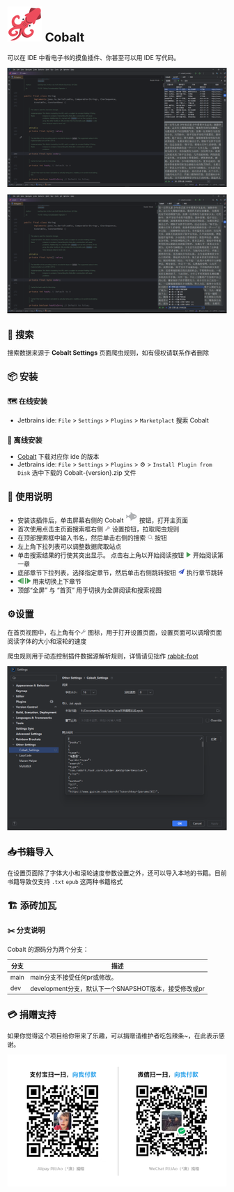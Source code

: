 # ![](src/main/resources/META-INF/pluginIcon.svg) Cobalt

可以在 IDE 中看电子书的摸鱼插件、你甚至可以用 IDE 写代码。

![main](src/main/resources/img/main.png)

![full-screen](src/main/resources/img/full-screen.png)


## 🔎 搜索 

搜索数据来源于 **Cobalt Settings** 页面爬虫规则，如有侵权请联系作者删除

## 📦 安装

### 🗺️ 在线安装
- Jetbrains ide:     `File` > `Settings` > `Plugins` > `Marketplact`  搜索  Cobalt

### 🧶 离线安装
- [Cobalt](https://plugins.jetbrains.com/plugin/15870-idea-ebook) 下载对应你 ide 的版本
- Jetbrains ide:     `File` > `Settings` > `Plugins` > ⚙️ > `Install Plugin from Disk` 选中下载的 Cobalt-{version}.zip 文件


## 🎫 使用说明

- 安装该插件后，单击屏幕右侧的 Cobalt ![](src/main/resources/img/fish.svg) 按钮，打开主页面
- 首次使用点击主页面搜索框右侧 ![](src/main/resources/img/settings.png) 设置按钮，拉取爬虫规则
- 在顶部搜索框中输入书名，然后单击右侧的搜索 ![](src/main/resources/img/search.png) 按钮
- 左上角下拉列表可以调整数据爬取站点
- 单击搜索结果的行使其突出显示。 点击右上角以开始阅读按钮 ![](src/main/resources/img/start.png) 开始阅读第一章
- 底部章节下拉列表，选择指定章节，然后单击右侧跳转按钮 ![](src/main/resources/img/go_with.png) 执行章节跳转
- ![](src/main/resources/img/previous.png) ![](src/main/resources/img/next.png) 用来切换上下章节
- 顶部“全屏” 与 “首页” 用于切换为全屏阅读和搜索视图



## ⚙︎设置

在首页视图中，右上角有个![](src/main/resources/img/settings.png)  图标，用于打开设置页面，设置页面可以调增页面阅读字体的大小和滚轮的速度

爬虫规则用于动态控制插件数据源解析规则，详情请见拙作 [rabbit-foot](https://github.com/liaoas/rabbit-foot)

![setting.png](src/main/resources/img/setting.png)

## 📥书籍导入

在设置页面除了字体大小和滚轮速度参数设置之外，还可以导入本地的书籍。目前书籍导致仅支持 `.txt` `epub` 这两种书籍格式



## 🏗️ 添砖加瓦
### ✂️ 分支说明

Cobalt 的源码分为两个分支：

| 分支    | 描述                                               |
|--------|---------------------------------------------------------------|
| main   | main分支不接受任何pr或修改。 |
| dev    | development分支，默认下一个SNAPSHOT版本，接受修改或pr |



## 💳 捐赠支持

如果你觉得这个项目给你带来了乐趣，可以捐赠请维护者吃包辣条~，在此表示感谢。

![pay](src/main/resources/img/pay.png)

